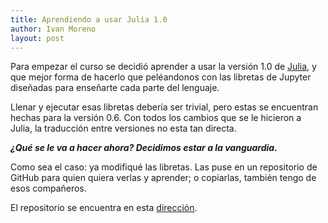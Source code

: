 ```yaml
---
title: Aprendiendo a usar Julia 1.0
author: Ivan Moreno
layout: post
---
```


Para empezar el curso se decidió aprender a usar la versión 1.0 de [Julia](https://julialang.org/),
y que mejor forma de hacerlo que peléandonos con las libretas de Jupyter diseñadas para enseñarte
cada parte del lenguaje.

Llenar y ejecutar esas libretas debería ser trivial, pero estas se encuentran hechas para la versión
0.6. Con todos los cambios que se le hicieron a Julia, la traducción entre versiones no esta
tan directa.

**_¿Qué se le va a hacer ahora? Decidimos estar a la vanguardia._**

Como sea el caso: ya modifiqué las libretas. Las puse en un repositorio de GitHub para quien quiera
verlas y aprender; o copiarlas, también tengo de esos compañeros.

El repositorio se encuentra en esta [dirección](https://github.com/rexemin/Topicos-IA-UNISON/tree/master/Tutoriales-Julia-v1).
